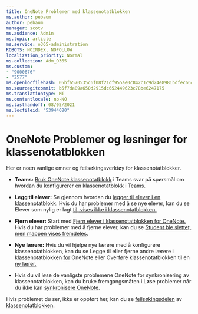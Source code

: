 ```yaml
---
title: OneNote Problemer med klassenotatblokken
ms.author: pebaum
author: pebaum
manager: scotv
ms.audience: Admin
ms.topic: article
ms.service: o365-administration
ROBOTS: NOINDEX, NOFOLLOW
localization_priority: Normal
ms.collection: Adm_O365
ms.custom:
- "9000676"
- "2577"
ms.openlocfilehash: 05bfa570535c6f08f21df955ae0c842c1c9d24e8981bdfec6642c1a1729d68f8
ms.sourcegitcommit: b5f7da89a650d2915dc652449623c78be6247175
ms.translationtype: MT
ms.contentlocale: nb-NO
ms.lasthandoff: 08/05/2021
ms.locfileid: "53944680"
---
```

# <a name="onenote-class-notebook-issues-and-resolutions"></a>OneNote Problemer og løsninger for klassenotatblokken

Her er noen vanlige emner og feilsøkingsverktøy for klassenotatblokker.

- **Teams:** [Bruk OneNote klassenotatblokk](https://support.office.com/article/bd77f11f-27cd-4d41-bfbd-2b11799f1440) i Teams svar på spørsmål om hvordan du konfigurerer en klassenotatblokk i Teams.

- **Legg til elever:** Se gjennom hvordan du [legger til elever i en klassenotatblokk](https://support.office.com/article/149882af-506a-4689-9fee-39309b97aae8). Hvis du har problemer med å se nye elever, kan du se Elever som nylig er lagt [til, vises ikke i klassenotatblokken.](https://support.office.com/article/4da02c45-b435-4af1-921b-51b8ee40e1c9)

- **Fjern elever:** Start med [Fjern elever i klassenotatblokken for OneNote.](https://support.office.com/article/86dcf019-408f-4de8-8055-eb61f1578c3c) Hvis du har problemer med å fjerne elever, kan du se [Student ble slettet, men mappen vises fremdeles](https://support.office.com/article/0ed81eaa-c14a-436f-bb6f-ce95f130cc71).

- **Nye lærere:** Hvis du vil hjelpe nye lærere med å konfigurere klassenotatblokken, kan du se Legge til eller fjerne andre lærere i klassenotatblokken [for](https://support.office.com/article/fdcb870b-49a7-4a14-9ea6-d817f88026f8) OneNote eller Overføre klassenotatblokken til en [ny lærer.](https://support.office.com/article/84ef5d4a-0eec-4d5b-bc22-1317bc3b9027)

- Hvis du vil løse de vanligste problemene OneNote for synkronisering av klassenotatblokken, kan du bruke fremgangsmåten i Løse problemer når du ikke kan [synkronisere OneNote](https://support.office.com/article/Fix-issues-when-you-can-t-sync-OneNote-299495ef-66d1-448f-90c1-b785a6968d45).

Hvis problemet du ser, ikke er oppført her, kan du se [feilsøkingsdelen](https://support.office.com/article/class-notebook-ee70aff9-52e8-449f-be6a-7cbc1d65eaea#ID0EAABAAA=Manage&ID0EABAAA=Troubleshoot) av [klassenotatblokken](https://support.office.com/article/class-notebook-ee70aff9-52e8-449f-be6a-7cbc1d65eaea). 


